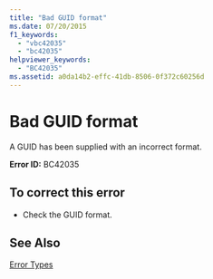 ```yaml
---
title: "Bad GUID format"
ms.date: 07/20/2015
f1_keywords: 
  - "vbc42035"
  - "bc42035"
helpviewer_keywords: 
  - "BC42035"
ms.assetid: a0da14b2-effc-41db-8506-0f372c60256d
---
```

# Bad GUID format
A GUID has been supplied with an incorrect format.  
  
 **Error ID:** BC42035  
  
## To correct this error  
  
- Check the GUID format.  
  
## See Also  
 [Error Types](../../visual-basic/programming-guide/language-features/error-types.md)
